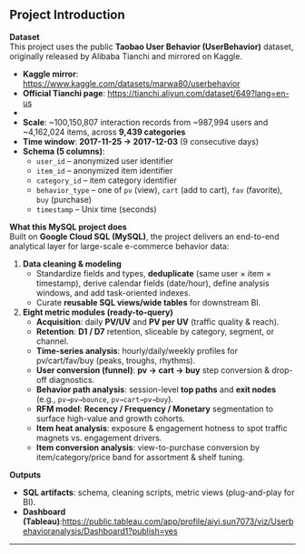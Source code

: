 ## Project Introduction

**Dataset**  
This project uses the public **Taobao User Behavior (UserBehavior)** dataset, originally released by Alibaba Tianchi and mirrored on Kaggle.  
- **Kaggle mirror**: https://www.kaggle.com/datasets/marwa80/userbehavior  
- **Official Tianchi page**: https://tianchi.aliyun.com/dataset/649?lang=en-us
- 
- **Scale**: ~100,150,807 interaction records from ~987,994 users and ~4,162,024 items, across **9,439 categories**  
- **Time window**: **2017-11-25 → 2017-12-03** (9 consecutive days)  
- **Schema (5 columns)**:  
  - `user_id` – anonymized user identifier  
  - `item_id` – anonymized item identifier  
  - `category_id` – item category identifier  
  - `behavior_type` – one of `pv` (view), `cart` (add to cart), `fav` (favorite), `buy` (purchase)  
  - `timestamp` – Unix time (seconds)

**What this MySQL project does**  
Built on **Google Cloud SQL (MySQL)**, the project delivers an end-to-end analytical layer for large-scale e-commerce behavior data:
1. **Data cleaning & modeling**  
   - Standardize fields and types, **deduplicate** (same user × item × timestamp), derive calendar fields (date/hour), define analysis windows, and add task-oriented indexes.  
   - Curate **reusable SQL views/wide tables** for downstream BI.
2. **Eight metric modules (ready-to-query)**  
   - **Acquisition**: daily **PV/UV** and **PV per UV** (traffic quality & reach).  
   - **Retention**: **D1 / D7** retention, sliceable by category, segment, or channel.  
   - **Time-series analysis**: hourly/daily/weekly profiles for pv/cart/fav/buy (peaks, troughs, rhythms).  
   - **User conversion (funnel)**: **pv → cart → buy** step conversion & drop-off diagnostics.  
   - **Behavior path analysis**: session-level **top paths** and **exit nodes** (e.g., `pv→pv→bounce`, `pv→cart→pv→buy`).  
   - **RFM model**: **Recency / Frequency / Monetary** segmentation to surface high-value and growth cohorts.  
   - **Item heat analysis**: exposure & engagement hotness to spot traffic magnets vs. engagement drivers.  
   - **Item conversion analysis**: view-to-purchase conversion by item/category/price band for assortment & shelf tuning.

**Outputs**  
- **SQL artifacts**: schema, cleaning scripts, metric views (plug-and-play for BI).  
- **Dashboard (Tableau)**:https://public.tableau.com/app/profile/aiyi.sun7073/viz/Userbehavioranalysis/Dashboard1?publish=yes  


---



